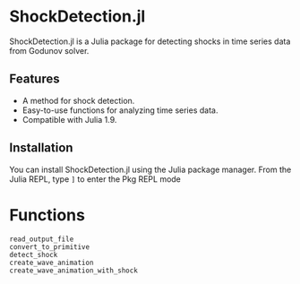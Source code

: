 # ShockDetection.jl

ShockDetection.jl is a Julia package for detecting shocks in time series data from Godunov solver.

## Features

- A method for shock detection.
- Easy-to-use functions for analyzing time series data.
- Compatible with Julia 1.9.

## Installation

You can install ShockDetection.jl using the Julia package manager. From the Julia REPL, type `]` to enter the Pkg REPL mode

# Functions

```@docs
read_output_file
convert_to_primitive
detect_shock
create_wave_animation
create_wave_animation_with_shock
```